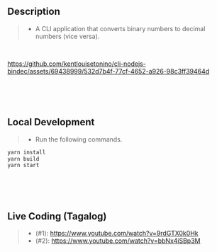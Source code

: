 ## Description
> - A CLI application that converts binary numbers to decimal numbers (vice versa).

<br />

https://github.com/kentlouisetonino/cli-nodejs-bindec/assets/69438999/532d7b4f-77cf-4652-a926-98c3ff39464d



<br />
<br />
<br />



## Local Development
> - Run the following commands.
```bash
yarn install
yarn build
yarn start
```

<br />
<br />
<br />



## Live Coding (Tagalog)
> - (#1): https://www.youtube.com/watch?v=9rdGTX0k0Hk
> - (#2): https://www.youtube.com/watch?v=bbNx4iSBp3M

